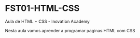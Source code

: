 # FST01-HTML-CSS
Aula de HTML + CSS - Inovation Academy

Nesta aula vamos aprender a programar paginas HTML com CSS
